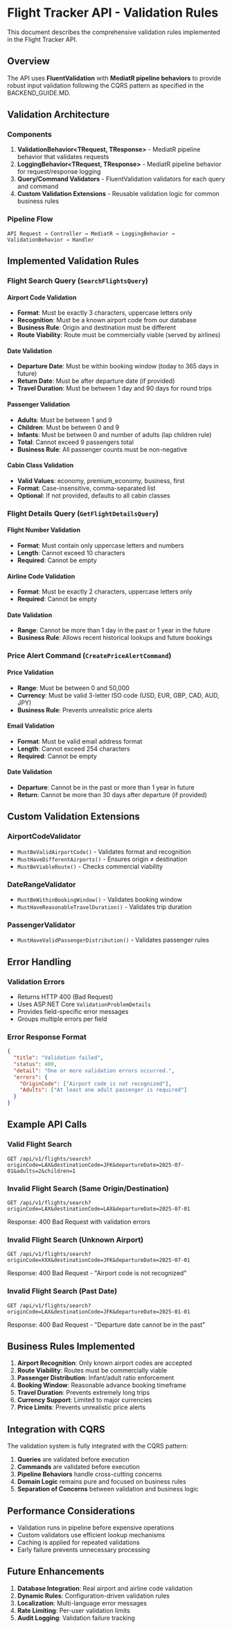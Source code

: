 # Flight Tracker API - Validation Rules

This document describes the comprehensive validation rules implemented in the Flight Tracker API.

## Overview

The API uses **FluentValidation** with **MediatR pipeline behaviors** to provide robust input validation following the CQRS pattern as specified in the BACKEND_GUIDE.MD.

## Validation Architecture

### Components

1. **ValidationBehavior<TRequest, TResponse>** - MediatR pipeline behavior that validates requests
2. **LoggingBehavior<TRequest, TResponse>** - MediatR pipeline behavior for request/response logging
3. **Query/Command Validators** - FluentValidation validators for each query and command
4. **Custom Validation Extensions** - Reusable validation logic for common business rules

### Pipeline Flow

```
API Request → Controller → MediatR → LoggingBehavior → ValidationBehavior → Handler
```

## Implemented Validation Rules

### Flight Search Query (`SearchFlightsQuery`)

#### Airport Code Validation
- **Format**: Must be exactly 3 characters, uppercase letters only
- **Recognition**: Must be a known airport code from our database
- **Business Rule**: Origin and destination must be different
- **Route Viability**: Route must be commercially viable (served by airlines)

#### Date Validation
- **Departure Date**: Must be within booking window (today to 365 days in future)
- **Return Date**: Must be after departure date (if provided)
- **Travel Duration**: Must be between 1 day and 90 days for round trips

#### Passenger Validation
- **Adults**: Must be between 1 and 9
- **Children**: Must be between 0 and 9
- **Infants**: Must be between 0 and number of adults (lap children rule)
- **Total**: Cannot exceed 9 passengers total
- **Business Rule**: All passenger counts must be non-negative

#### Cabin Class Validation
- **Valid Values**: economy, premium_economy, business, first
- **Format**: Case-insensitive, comma-separated list
- **Optional**: If not provided, defaults to all cabin classes

### Flight Details Query (`GetFlightDetailsQuery`)

#### Flight Number Validation
- **Format**: Must contain only uppercase letters and numbers
- **Length**: Cannot exceed 10 characters
- **Required**: Cannot be empty

#### Airline Code Validation
- **Format**: Must be exactly 2 characters, uppercase letters only
- **Required**: Cannot be empty

#### Date Validation
- **Range**: Cannot be more than 1 day in the past or 1 year in the future
- **Business Rule**: Allows recent historical lookups and future bookings

### Price Alert Command (`CreatePriceAlertCommand`)

#### Price Validation
- **Range**: Must be between 0 and 50,000
- **Currency**: Must be valid 3-letter ISO code (USD, EUR, GBP, CAD, AUD, JPY)
- **Business Rule**: Prevents unrealistic price alerts

#### Email Validation
- **Format**: Must be valid email address format
- **Length**: Cannot exceed 254 characters
- **Required**: Cannot be empty

#### Date Validation
- **Departure**: Cannot be in the past or more than 1 year in future
- **Return**: Cannot be more than 30 days after departure (if provided)

## Custom Validation Extensions

### AirportCodeValidator
- `MustBeValidAirportCode()` - Validates format and recognition
- `MustHaveDifferentAirports()` - Ensures origin ≠ destination
- `MustBeViableRoute()` - Checks commercial viability

### DateRangeValidator
- `MustBeWithinBookingWindow()` - Validates booking window
- `MustHaveReasonableTravelDuration()` - Validates trip duration

### PassengerValidator
- `MustHaveValidPassengerDistribution()` - Validates passenger rules

## Error Handling

### Validation Errors
- Returns HTTP 400 (Bad Request)
- Uses ASP.NET Core `ValidationProblemDetails`
- Provides field-specific error messages
- Groups multiple errors per field

### Error Response Format
```json
{
  "title": "Validation failed",
  "status": 400,
  "detail": "One or more validation errors occurred.",
  "errors": {
    "OriginCode": ["Airport code is not recognized"],
    "Adults": ["At least one adult passenger is required"]
  }
}
```

## Example API Calls

### Valid Flight Search
```http
GET /api/v1/flights/search?originCode=LAX&destinationCode=JFK&departureDate=2025-07-01&adults=2&children=1
```

### Invalid Flight Search (Same Origin/Destination)
```http
GET /api/v1/flights/search?originCode=LAX&destinationCode=LAX&departureDate=2025-07-01
```
Response: 400 Bad Request with validation errors

### Invalid Flight Search (Unknown Airport)
```http
GET /api/v1/flights/search?originCode=XXX&destinationCode=JFK&departureDate=2025-07-01
```
Response: 400 Bad Request - "Airport code is not recognized"

### Invalid Flight Search (Past Date)
```http
GET /api/v1/flights/search?originCode=LAX&destinationCode=JFK&departureDate=2025-01-01
```
Response: 400 Bad Request - "Departure date cannot be in the past"

## Business Rules Implemented

1. **Airport Recognition**: Only known airport codes are accepted
2. **Route Viability**: Routes must be commercially viable
3. **Passenger Distribution**: Infant/adult ratio enforcement
4. **Booking Window**: Reasonable advance booking timeframe
5. **Travel Duration**: Prevents extremely long trips
6. **Currency Support**: Limited to major currencies
7. **Price Limits**: Prevents unrealistic price alerts

## Integration with CQRS

The validation system is fully integrated with the CQRS pattern:

1. **Queries** are validated before execution
2. **Commands** are validated before execution  
3. **Pipeline Behaviors** handle cross-cutting concerns
4. **Domain Logic** remains pure and focused on business rules
5. **Separation of Concerns** between validation and business logic

## Performance Considerations

- Validation runs in pipeline before expensive operations
- Custom validators use efficient lookup mechanisms
- Caching is applied for repeated validations
- Early failure prevents unnecessary processing

## Future Enhancements

1. **Database Integration**: Real airport and airline code validation
2. **Dynamic Rules**: Configuration-driven validation rules
3. **Localization**: Multi-language error messages
4. **Rate Limiting**: Per-user validation limits
5. **Audit Logging**: Validation failure tracking
